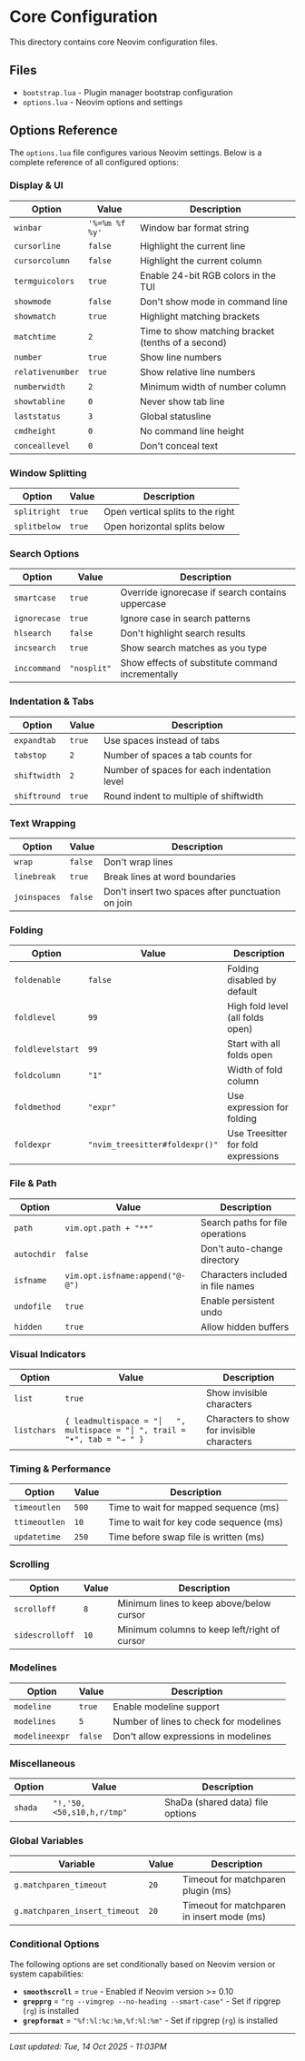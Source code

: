 # Core Configuration

This directory contains core Neovim configuration files.

## Files

- `bootstrap.lua` - Plugin manager bootstrap configuration
- `options.lua` - Neovim options and settings

## Options Reference

The `options.lua` file configures various Neovim settings. Below is a complete reference of all configured options:

### Display & UI

| Option | Value | Description |
|--------|-------|-------------|
| `winbar` | `'%=%m %f %y'` | Window bar format string |
| `cursorline` | `false` | Highlight the current line |
| `cursorcolumn` | `false` | Highlight the current column |
| `termguicolors` | `true` | Enable 24-bit RGB colors in the TUI |
| `showmode` | `false` | Don't show mode in command line |
| `showmatch` | `true` | Highlight matching brackets |
| `matchtime` | `2` | Time to show matching bracket (tenths of a second) |
| `number` | `true` | Show line numbers |
| `relativenumber` | `true` | Show relative line numbers |
| `numberwidth` | `2` | Minimum width of number column |
| `showtabline` | `0` | Never show tab line |
| `laststatus` | `3` | Global statusline |
| `cmdheight` | `0` | No command line height |
| `conceallevel` | `0` | Don't conceal text |

### Window Splitting

| Option | Value | Description |
|--------|-------|-------------|
| `splitright` | `true` | Open vertical splits to the right |
| `splitbelow` | `true` | Open horizontal splits below |

### Search Options

| Option | Value | Description |
|--------|-------|-------------|
| `smartcase` | `true` | Override ignorecase if search contains uppercase |
| `ignorecase` | `true` | Ignore case in search patterns |
| `hlsearch` | `false` | Don't highlight search results |
| `incsearch` | `true` | Show search matches as you type |
| `inccommand` | `"nosplit"` | Show effects of substitute command incrementally |

### Indentation & Tabs

| Option | Value | Description |
|--------|-------|-------------|
| `expandtab` | `true` | Use spaces instead of tabs |
| `tabstop` | `2` | Number of spaces a tab counts for |
| `shiftwidth` | `2` | Number of spaces for each indentation level |
| `shiftround` | `true` | Round indent to multiple of shiftwidth |

### Text Wrapping

| Option | Value | Description |
|--------|-------|-------------|
| `wrap` | `false` | Don't wrap lines |
| `linebreak` | `true` | Break lines at word boundaries |
| `joinspaces` | `false` | Don't insert two spaces after punctuation on join |

### Folding

| Option | Value | Description |
|--------|-------|-------------|
| `foldenable` | `false` | Folding disabled by default |
| `foldlevel` | `99` | High fold level (all folds open) |
| `foldlevelstart` | `99` | Start with all folds open |
| `foldcolumn` | `"1"` | Width of fold column |
| `foldmethod` | `"expr"` | Use expression for folding |
| `foldexpr` | `"nvim_treesitter#foldexpr()"` | Use Treesitter for fold expressions |

### File & Path

| Option | Value | Description |
|--------|-------|-------------|
| `path` | `vim.opt.path + "**"` | Search paths for file operations |
| `autochdir` | `false` | Don't auto-change directory |
| `isfname` | `vim.opt.isfname:append("@-@")` | Characters included in file names |
| `undofile` | `true` | Enable persistent undo |
| `hidden` | `true` | Allow hidden buffers |

### Visual Indicators

| Option | Value | Description |
|--------|-------|-------------|
| `list` | `true` | Show invisible characters |
| `listchars` | `{ leadmultispace = "│   ", multispace = "│ ", trail = "•", tab = "→ " }` | Characters to show for invisible characters |

### Timing & Performance

| Option | Value | Description |
|--------|-------|-------------|
| `timeoutlen` | `500` | Time to wait for mapped sequence (ms) |
| `ttimeoutlen` | `10` | Time to wait for key code sequence (ms) |
| `updatetime` | `250` | Time before swap file is written (ms) |

### Scrolling

| Option | Value | Description |
|--------|-------|-------------|
| `scrolloff` | `8` | Minimum lines to keep above/below cursor |
| `sidescrolloff` | `10` | Minimum columns to keep left/right of cursor |

### Modelines

| Option | Value | Description |
|--------|-------|-------------|
| `modeline` | `true` | Enable modeline support |
| `modelines` | `5` | Number of lines to check for modelines |
| `modelineexpr` | `false` | Don't allow expressions in modelines |

### Miscellaneous

| Option | Value | Description |
|--------|-------|-------------|
| `shada` | `"!,'50,<50,s10,h,r/tmp"` | ShaDa (shared data) file options |

### Global Variables

| Variable | Value | Description |
|----------|-------|-------------|
| `g.matchparen_timeout` | `20` | Timeout for matchparen plugin (ms) |
| `g.matchparen_insert_timeout` | `20` | Timeout for matchparen in insert mode (ms) |

### Conditional Options

The following options are set conditionally based on Neovim version or system capabilities:

- **`smoothscroll`** = `true` - Enabled if Neovim version >= 0.10
- **`grepprg`** = `"rg --vimgrep --no-heading --smart-case"` - Set if ripgrep (`rg`) is installed
- **`grepformat`** = `"%f:%l:%c:%m,%f:%l:%m"` - Set if ripgrep (`rg`) is installed

---

*Last updated: Tue, 14 Oct 2025 - 11:03PM*

